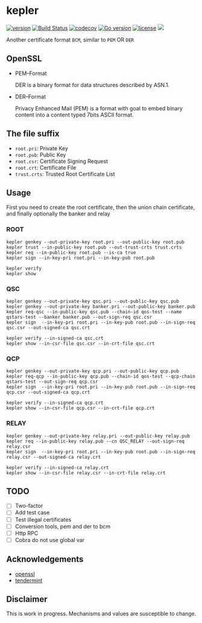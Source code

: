 # kepler

[![version](https://img.shields.io/github/tag/QOSGroup/kepler.svg)](https://github.com/QOSGroup/kepler/releases/latest)
[![Build Status](https://travis-ci.org/QOSGroup/kepler.svg?branch=master)](https://travis-ci.org/QOSGroup/kepler)
[![codecov](https://codecov.io/gh/QOSGroup/kepler/branch/master/graph/badge.svg)](https://codecov.io/gh/QOSGroup/kepler)
[![Go version](https://img.shields.io/badge/go-1.11.0-blue.svg)](https://github.com/moovweb/gvm)
[![license](https://img.shields.io/github/license/QOSGroup/kepler.svg)](https://github.com/QOSGroup/kepler/blob/master/LICENSE)
[![](https://tokei.rs/b1/github/QOSGroup/kepler?category=lines)](https://github.com/QOSGroup/kepler)

Another certificate format `BCM`, similar to `PEM` OR `DER`

## OpenSSL

* PEM–Format
  
  DER is a binary format for data structures described by ASN.1.

* DER–Format

  Privacy Enhanced Mail (PEM) is a format with goal to embed binary content into a content typed 7bits ASCII format.
  
## The file suffix

* `root.pri`: Private Key
* `root.pub`: Public Key
* `root.csr`: Certificate Signing Request
* `root.crt`: Certificate File
* `trust.crts`: Trusted Root Certificate List

## Usage

First you need to create the root certificate, then the union chain certificate, and finally optionally the banker and relay

### ROOT

```
kepler genkey --out-private-key root.pri --out-public-key root.pub
kepler trust --in-public-key root.pub --out-trust-crts trust.crts
kepler req --in-public-key root.pub --is-ca true
kepler sign --in-key-pri root.pri --in-key-pub root.pub

kepler verify
kepler show

```

### QSC

```
kepler genkey --out-private-key qsc.pri --out-public-key qsc.pub
kepler genkey --out-private-key banker.pri --out-public-key banker.pub
kepler req-qsc --in-public-key qsc.pub --chain-id qos-test --name qstars-test --banker banker.pub --out-sign-req qsc.csr
kepler sign  --in-key-pri root.pri --in-key-pub root.pub --in-sign-req qsc.csr --out-signed-ca qsc.crt

kepler verify --in-signed-ca qsc.crt
kepler show --in-csr-file qsc.csr --in-crt-file qsc.crt
```

### QCP

```
kepler genkey --out-private-key qcp.pri --out-public-key qcp.pub
kepler req-qcp --in-public-key qcp.pub --chain-id qos-test --qcp-chain qstars-test --out-sign-req qcp.csr
kepler sign  --in-key-pri root.pri --in-key-pub root.pub --in-sign-req qcp.csr --out-signed-ca qcp.crt

kepler verify --in-signed-ca qcp.crt
kepler show --in-csr-file qcp.csr --in-crt-file qcp.crt
```

### RELAY

```
kepler genkey --out-private-key relay.pri --out-public-key relay.pub
kepler req --in-public-key relay.pub --cn QSC_RELAY --out-sign-req relay.csr
kepler sign  --in-key-pri root.pri --in-key-pub root.pub --in-sign-req relay.csr --out-signed-ca relay.crt

kepler verify --in-signed-ca relay.crt
kepler show --in-csr-file relay.csr --in-crt-file relay.crt
```

## TODO
 
 - [ ] Two-factor
 - [ ] Add test case
 - [ ] Test illegal certificates
 - [ ] Conversion tools, pem and der to bcm 
 - [ ] Http RPC
 - [ ] Cobra do not use global var

## Acknowledgements

 * [openssl](https://github.com/openssl/openssl)
 * [tendermint](https://github.com/tendermint/tendermint)

## Disclaimer

This is work in progress. Mechanisms and values are susceptible to change.
